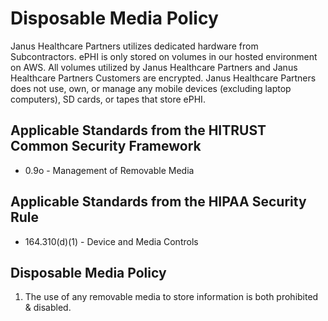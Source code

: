 # Disposable Media Policy

Janus Healthcare Partners utilizes dedicated hardware from Subcontractors. ePHI is only stored on volumes in our hosted environment on AWS. All volumes utilized by Janus Healthcare Partners and Janus Healthcare Partners Customers are encrypted. Janus Healthcare Partners does not use, own, or manage any mobile devices (excluding laptop computers), SD cards, or tapes that store ePHI.

## Applicable Standards from the HITRUST Common Security Framework

* 0.9o - Management of Removable Media

## Applicable Standards from the HIPAA Security Rule

* 164.310(d)(1) - Device and Media Controls

## Disposable Media Policy

1. The use of any removable media to store information is both prohibited & disabled.
